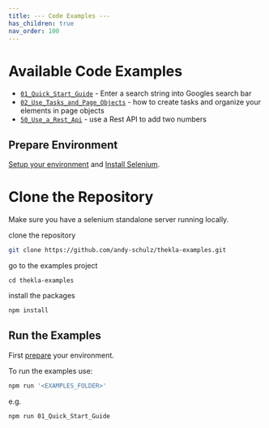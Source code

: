 ```yaml
---
title: --- Code Examples ---
has_children: true
nav_order: 100
---
```


# Available Code Examples

* [``01_Quick_Start_Guide``](examples/01_Quick_Start_Guide/README.md) - Enter a search string into Googles search bar
* [``02_Use_Tasks_and_Page_Objects``](02_Use_Tasks_and_Page_Objects) - how to create tasks and organize your elements in page objects
* [``50_Use_a_Rest_Api``](50_Use_a_Rest_Api) - use a Rest API to add two numbers

## Prepare Environment

[Setup your environment](docs/BASIC_SETUP.md) and [Install Selenium](docs/WEB_SETUP.md).

# Clone the Repository
  
Make sure you have a selenium standalone server running locally.

clone the repository

````bash
git clone https://github.com/andy-schulz/thekla-examples.git
````

go to the examples project
````
cd thekla-examples
````

install the packages

````bash
npm install
````

## Run the Examples

First [prepare](docs/PREPARATION.md) your environment.

To run the examples use:

```bash
npm run '<EXAMPLES_FOLDER>'
```

e.g.

```bash
npm run 01_Quick_Start_Guide
```